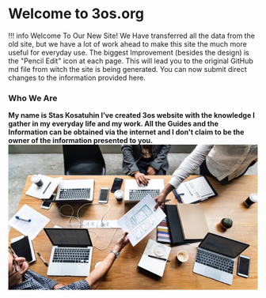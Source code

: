 # Welcome to 3os.org

!!! info
    Welcome To Our New Site!
    We Have transferred all the data from the old site, but we have a lot of work ahead to make this site the much more useful for everyday use. 
    The biggest Improvement (besides the design) is the "Pencil Edit" icon at each page. This will lead you to the original GitHub md file from witch the site is being generated. 
    You can now submit direct changes to the information provided here.
    

### Who We Are

**My name is Stas Kosatuhin I’ve created 3os website with the knowledge I gather in my everyday life and my work. All the Guides and the Information can be obtained via the internet and I don't claim to be the owner of the information presented to you.**  
![](images/desk.jpg)



